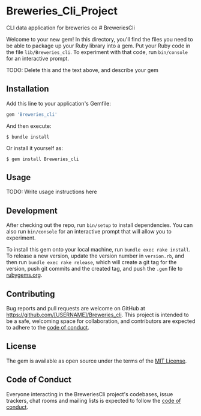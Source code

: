 # Breweries_Cli_Project
CLI  data application for breweries co # BreweriesCli

Welcome to your new gem! In this directory, you'll find the files you need to be able to package up your Ruby library into a gem. Put your Ruby code in the file `lib/Breweries_cli`. To experiment with that code, run `bin/console` for an interactive prompt.

TODO: Delete this and the text above, and describe your gem

## Installation

Add this line to your application's Gemfile:

```ruby
gem 'Breweries_cli'
```

And then execute:

    $ bundle install

Or install it yourself as:

    $ gem install Breweries_cli

## Usage

TODO: Write usage instructions here

## Development

After checking out the repo, run `bin/setup` to install dependencies. You can also run `bin/console` for an interactive prompt that will allow you to experiment.

To install this gem onto your local machine, run `bundle exec rake install`. To release a new version, update the version number in `version.rb`, and then run `bundle exec rake release`, which will create a git tag for the version, push git commits and the created tag, and push the `.gem` file to [rubygems.org](https://rubygems.org).

## Contributing

Bug reports and pull requests are welcome on GitHub at https://github.com/[USERNAME]/Breweries_cli. This project is intended to be a safe, welcoming space for collaboration, and contributors are expected to adhere to the [code of conduct](https://github.com/[USERNAME]/Breweries_cli/blob/master/CODE_OF_CONDUCT.md).

## License

The gem is available as open source under the terms of the [MIT License](https://opensource.org/licenses/MIT).

## Code of Conduct

Everyone interacting in the BreweriesCli project's codebases, issue trackers, chat rooms and mailing lists is expected to follow the [code of conduct](https://github.com/[USERNAME]/Breweries_cli/blob/master/CODE_OF_CONDUCT.md).


